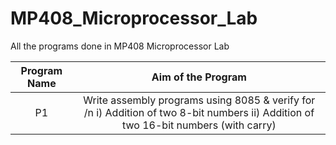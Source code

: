 # MP408_Microprocessor_Lab
All the programs done in MP408 Microprocessor Lab

|Program Name|Aim of the Program|
|:----------:|:----------------:|
|P1|Write assembly programs using 8085 & verify for /n i) Addition of two 8-bit numbers ii) Addition of two 16-bit numbers (with carry)|
